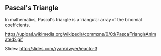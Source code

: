 ## Pascal's Triangle

In mathematics, Pascal's triangle is a triangular array of the binomial coefficients.

https://upload.wikimedia.org/wikipedia/commons/0/0d/PascalTriangleAnimated2.gif

Slides: http://slides.com/ryankdwyer/reacto-3
